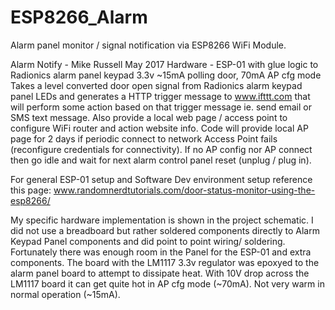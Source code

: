 # ESP8266_Alarm
Alarm panel monitor / signal notification via ESP8266 WiFi Module.

Alarm Notify - Mike Russell May 2017
Hardware - ESP-01 with glue logic to Radionics alarm panel keypad
3.3v ~15mA polling door, 70mA AP cfg mode
Takes a level converted door open signal from Radionics alarm keypad panel
LEDs and generates a HTTP trigger message to www.ifttt.com that will perform some
action based on that trigger message ie. send email or SMS text message.  Also
provide a local web page / access point to configure WiFi router and action
website info.  Code will provide local AP page for 2 days if periodic
connect to network Access Point fails (reconfigure credentials for
connectivity).  If no AP config nor AP connect then go idle and wait for
next alarm control panel reset (unplug / plug in).

For general ESP-01 setup and Software Dev environment setup
reference this page:
www.randomnerdtutorials.com/door-status-monitor-using-the-esp8266/

My specific hardware implementation is shown in the project schematic.
I did not use a breadboard but rather soldered components directly
to Alarm Keypad Panel components and did point to point wiring/
soldering. Fortunately there was enough room in the Panel for the
ESP-01 and extra components.  The board with the LM1117 3.3v
regulator was epoxyed to the alarm panel board to attempt to
dissipate heat. With 10V drop across the LM1117 board it can
get quite hot in AP cfg mode (~70mA).  Not very warm in normal
operation (~15mA).



